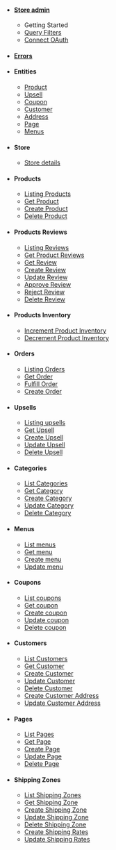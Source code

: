 - #### [Store admin](/store-admin/index)
  - Getting Started
  - [Query Filters](/store-admin/misc/query-filters)
  - [Connect OAuth](/store-admin/oauth/index)
- #### [Errors](/store-admin/errors/index)
- #### Entities
  - [Product](/store-admin/entities/product/product)
  - [Upsell](/store-admin/entities/upsells/upsell)
  - [Coupon](/store-admin/entities/coupon/coupon)
  - [Customer](/store-admin/entities/customer/customer)
  - [Address](/store-admin/entities/address/address)
  - [Page](/store-admin/entities/page/page)
  - [Menus](/store-admin/entities/menus/menu)
- #### Store
  - [Store details](/store-admin/store/me)
- #### Products
  - [Listing Products](/store-admin/products/index)
  - [Get Product](/store-admin/products/get)
  - [Create Product](/store-admin/products/create)
  - [Delete Product](/store-admin/products/delete)
- #### Products Reviews
    - [Listing Reviews](/store-admin/products/reviews/index)
    - [Get Product Reviews](/store-admin/products/reviews/by_product)
    - [Get Review](/store-admin/products/reviews/get)
    - [Create Review](/store-admin/products/reviews/create)
    - [Update Review](/store-admin/products/reviews/update)
    - [Approve Review](/store-admin/products/reviews/approve)
    - [Reject Review](/store-admin/products/reviews/reject)
    - [Delete Review](/store-admin/products/reviews/delete)
- #### Products Inventory
    - [Increment Product Inventory](/store-admin/products/inventory/increment)
    - [Decrement Product Inventory](/store-admin/products/inventory/decrement)
- #### Orders
  - [Listing Orders](/store-admin/orders/index)
  - [Get Order](/store-admin/orders/get)
  - [Fulfill Order](/store-admin/orders/fulfill)
  - [Create Order](/store-admin/orders/create)
- #### Upsells
  - [Listing upsells](/store-admin/upsells/index)
  - [Get Upsell](/store-admin/upsells/get)
  - [Create Upsell](/store-admin/upsells/create)
  - [Update Upsell](/store-admin/upsells/update)
  - [Delete Upsell](/store-admin/upsells/delete)
- #### Categories
  - [List Categories](/store-admin/categories/index)
  - [Get Category](/store-admin/categories/get)
  - [Create Category](/store-admin/categories/create)
  - [Update Category](/store-admin/categories/update)
  - [Delete Category](/store-admin/categories/delete)
- #### Menus
  - [List menus](/store-admin/menus/index)
  - [Get menu](/store-admin/menus/get)
  - [Create menu](/store-admin/menus/create)
  - [Update menu](/store-admin/menus/update)
- #### Coupons
  - [List coupons](/store-admin/coupons/index)
  - [Get coupon](/store-admin/coupons/get)
  - [Create coupon](/store-admin/coupons/create)
  - [Update coupon](/store-admin/coupons/update)
  - [Delete coupon](/store-admin/coupons/delete)
- #### Customers
  - [List Customers](/store-admin/customers/index)
  - [Get Customer](/store-admin/customers/get)
  - [Create Customer](/store-admin/customers/create)
  - [Update Customer](/store-admin/customers/update)
  - [Delete Customer](/store-admin/customers/delete)
  - [Create Customer Address](/store-admin/customers/addresses/create)
  - [Update Customer Address](/store-admin/customers/addresses/update)
- #### Pages
  - [List Pages](/store-admin/pages/index)
  - [Get Page](/store-admin/pages/get)
  - [Create Page](/store-admin/pages/create)
  - [Update Page](/store-admin/pages/update)
  - [Delete Page](/store-admin/pages/delete)
- #### Shipping Zones
  - [List Shipping Zones](/store-admin/shipping-zones/index)
  - [Get Shipping Zone](/store-admin/shipping-zones/get)
  - [Create Shipping Zone](/store-admin/shipping-zones/create)
  - [Update Shipping Zone](/store-admin/shipping-zones/update)
  - [Delete Shipping Zone](/store-admin/shipping-zones/delete)
  - [Create Shipping Rates](/store-admin/shipping-zones/rates/create)
  - [Update Shipping Rates](/store-admin/shipping-zones/rates/update)
